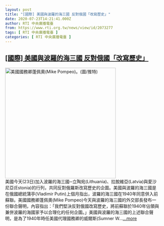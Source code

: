 ```yaml
---
layout: post
title: "[國際] 美國與波羅的海三國 反對俄國「改寫歷史」"
date: 2020-07-23T14:21:41.000Z
author: RTI 中央廣播電臺
from: https://www.rti.org.tw/news/view/id/2073277
tags: [ RTI 中央廣播電臺 ]
categories: [ RTI 中央廣播電臺 ]
---
```

<!--1595514101000-->
[[國際] 美國與波羅的海三國 反對俄國「改寫歷史」](https://www.rti.org.tw/news/view/id/2073277)
------

<div>
<img src="https://static.rti.org.tw/assets/thumbnails/2020/05/06/96ef76c93dc802dae2a2cd9c4490edb0.jpg" width="360" alt="美國國務卿蓬佩奧(Mike Pompeo)。(圖/推特)" title="美國國務卿蓬佩奧(Mike Pompeo)。(圖/推特)"><br>美國今天(23日)加入波羅的海三國─立陶宛(Lithuania)、拉脫維亞(Latvia)與愛沙尼亞(Estonia)的行列，共同反對俄羅斯改寫歷史的企圖。美國與波羅的海三國是在俄國總統蒲亭(Vladimir Putin)上個月指出，波羅的海三國在1940年同意併入前蘇聯。美國國務卿蓬佩奧(Mike Pompeo)今天與波羅的海三國的外交部長發布一份聯合聲明，內容指出：「我們堅決反對俄國改寫歷史，將前蘇聯於1940年佔領與兼併波羅的海國家予以合理化的任何企圖。」美國與波羅的海三國的上述聯合聲明，是為了1940年時任美國代理國務卿的威爾斯(Sumner W...<a target="_blank" href="https://www.rti.org.tw/news/view/id/2073277">...more</a>
</div>
